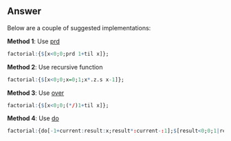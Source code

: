 ## Answer
Below are a couple of suggested implementations:

**Method 1**: Use [prd][prd]

```q
factorial:{$[x<0;0;prd 1+til x]};
```

**Method 2**: Use recursive function

```q
factorial:{$[x<0;0;x=0;1;x*.z.s x-1]};
```

**Method 3**: Use [over][over]

```q
factorial:{$[x<0;0;(*/)1+til x]};
```

**Method 4**: Use [do][do]

```q
factorial:{do[-1+current:result:x;result*:current-:1];$[result<0;0;1|result]};
```

[prd]: https://code.kx.com/q/ref/prd/#prd
[over]: https://code.kx.com/q/ref/accumulators/#over
[do]: https://code.kx.com/q/ref/do/
